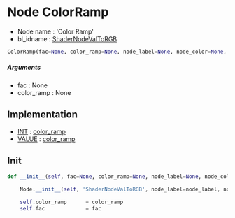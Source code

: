 # Node ColorRamp

- Node name : 'Color Ramp'
- bl_idname : [ShaderNodeValToRGB](https://docs.blender.org/api/current/bpy.types.ShaderNodeValToRGB.html)


``` python
ColorRamp(fac=None, color_ramp=None, node_label=None, node_color=None, **kwargs)
```
##### Arguments

- fac : None
- color_ramp : None

## Implementation

- [INT](/docs/GeoNodes/socket_INT.md) : [color_ramp](/docs/GeoNodes/socket_INT.md#color_ramp)
- [VALUE](/docs/GeoNodes/socket_VALUE.md) : [color_ramp](/docs/GeoNodes/socket_VALUE.md#color_ramp)

## Init

``` python
def __init__(self, fac=None, color_ramp=None, node_label=None, node_color=None, **kwargs):

    Node.__init__(self, 'ShaderNodeValToRGB', node_label=node_label, node_color=node_color, **kwargs)

    self.color_ramp      = color_ramp
    self.fac             = fac
```
